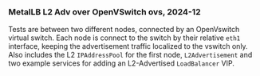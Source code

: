 ### MetalLB L2 Adv over OpenVSwitch ovs, 2024-12

Tests are between two different nodes, connected by an OpenVswitch virtual switch. Each node is connect to the switch by their relative `eth1` interface,
keeping the advertisement traffic localized to the vswitch only.
Also includes the L2 `IPAddressPool` for the first node, `L2Advertisement` and two example services for adding an L2-Advertised `LoadBalancer` VIP.
